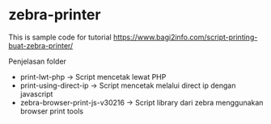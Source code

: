 # zebra-printer

This is sample code for tutorial https://www.bagi2info.com/script-printing-buat-zebra-printer/

Penjelasan folder
- print-lwt-php -> Script mencetak lewat PHP
- print-using-direct-ip -> Script mencetak melalui direct ip dengan javascript
- zebra-browser-print-js-v30216 -> Script library dari zebra menggunakan browser print tools
